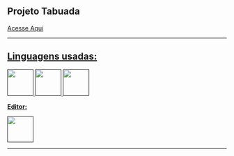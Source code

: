 ## **Projeto Tabuada**

<a href="" color="white">
      Acesse Aqui

****
## Linguagens usadas:

<div>
<img src="https://cdn.jsdelivr.net/gh/devicons/devicon/icons/javascript/javascript-original.svg" width="60"/>
<img src="https://cdn.jsdelivr.net/gh/devicons/devicon/icons/css3/css3-plain-wordmark.svg" width="60"/>
<img src="https://cdn.jsdelivr.net/gh/devicons/devicon/icons/html5/html5-plain-wordmark.svg" width="60"/>
</div>

**Editor:**

<img src="https://cdn.jsdelivr.net/gh/devicons/devicon/icons/vscode/vscode-original.svg" width="60"/>
          

****
